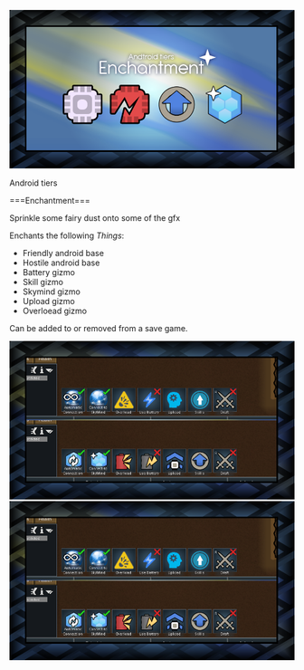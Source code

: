 ![Preview Image](About/Preview.png?raw=true "Preview")

Android tiers

===Enchantment===

Sprinkle some fairy dust onto some of the gfx

Enchants the following *Things*:
* Friendly android base
* Hostile android base
* Battery gizmo
* Skill gizmo
* Skymind gizmo
* Upload gizmo
* Overloead gizmo


Can be added to or removed from a save game.

![Item Image](About/Preview_Set1.png?raw=true "Preview_Set1")
![Item Image](About/Preview_Set1.png?raw=true "Preview_Set2")